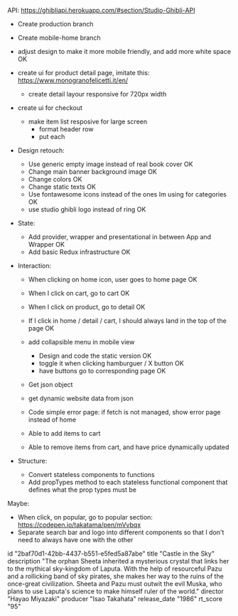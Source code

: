 API: https://ghibliapi.herokuapp.com/#section/Studio-Ghibli-API 

- Create production branch
- Create mobile-home branch

- adjust design to make it more mobile friendly, and add more white space OK
- create ui for product detail page, imitate this: https://www.monogranofelicetti.it/en/
    - create detail layour responsive for 720px width
- create ui for checkout
    - make item list resposive for large screen
        - format header row
        - put each

- Design retouch:
    - Use generic empty image instead of real book cover OK
    - Change main banner background image OK
    - Change colors OK
    - Change static texts OK
    - Use fontawesome icons instead of the ones Im using for categories OK
    - use studio ghibli logo instead of ring OK

- State:
    - Add provider, wrapper and presentational in between App and Wrapper OK
    - Add basic Redux infrastructure OK

- Interaction:
    - When clicking on home icon, user goes to home page OK
    - When I click on cart, go to cart OK
    - When I click on product, go to detail OK
    - If I click in home / detail / cart, I should always land in the top of the page OK

    - add collapsible menu in mobile view
        - Design and code the static version OK
        - toggle it when clicking hamburguer / X button OK
        - have buttons go to corresponding page OK

    - Get json object
    - get dynamic website data from json

    - Code simple error page: if fetch is not managed, show error page instead of home

    - Able to add items to cart
    - Able to remove items from cart, and have price dynamically updated

- Structure:
    - Convert stateless components to functions
    - Add propTypes method to each stateless functional component that defines what the prop types must be

Maybe:
- When click, on popular, go to popular section: https://codepen.io/takatama/pen/mVvbqx
- Separate search bar and logo into different components so that I don't need to always have one with the other


id	"2baf70d1-42bb-4437-b551-e5fed5a87abe"
title	"Castle in the Sky"
description	"The orphan Sheeta inherited a mysterious crystal that links her to the mythical sky-kingdom of Laputa. With the help of resourceful Pazu and a rollicking band of sky pirates, she makes her way to the ruins of the once-great civilization. Sheeta and Pazu must outwit the evil Muska, who plans to use Laputa's science to make himself ruler of the world."
director	"Hayao Miyazaki"
producer	"Isao Takahata"
release_date	"1986"
rt_score	"95"